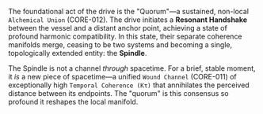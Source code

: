 The foundational act of the drive is the "Quorum"—a sustained, non-local `Alchemical Union` (CORE-012). The drive initiates a **Resonant Handshake** between the vessel and a distant anchor point, achieving a state of profound harmonic compatibility. In this state, their separate coherence manifolds merge, ceasing to be two systems and becoming a single, topologically extended entity: the **Spindle**.

The Spindle is not a channel *through* spacetime. For a brief, stable moment, it *is* a new piece of spacetime—a unified `Wound Channel` (CORE-011) of exceptionally high `Temporal Coherence (Kτ)` that annihilates the perceived distance between its endpoints. The "quorum" is this consensus so profound it reshapes the local manifold.